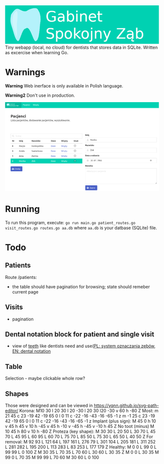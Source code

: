 ![gabinet](gabinet.png)
Tiny webapp (local, no cloud) for dentists that stores data in SQLite.
Written as excercise when learning Go.

# Warnings

**Warning**
Web inerface is only available in Polish language.

**Warning2**
Don't use in production.

![usuwanie pacjenta](usuwanie_pacjenta.png)
# Running

To run this program, execute:
`go run main.go patient_routes.go visit_routes.go routes.go aa.db`
where `aa.db` is your datbase (SQLite) file.

# Todo
## Patients
Route /patients:
- the table should have pagination for browsing; state should remeber current page 

## Visits
 - pagination

## Dental notation block for patient and single visit
 - view of [teeth](https://en.wikipedia.org/wiki/Human_tooth) like dentists need and use([PL: system oznaczania zębów](https://pl.wikipedia.org/wiki/Systemy_oznaczania_z%C4%99b%C3%B3w]), [EN: dental notation ](https://en.wikipedia.org/wiki/Dental_notation)

## Table
Selection - maybe clickable whole row?

## Shapes
Those were designed and can be viewed in https://yqnn.github.io/svg-path-editor/
Korona:
M10 30 l 20 30 l 20 -30 l 20 30 l20 -30 v 60 h -80 Z
Most:
m 21 45 c 23 -19 42 -19 65 0 l 0 11 c -22 -16 -43 -16 -65 -1 z m -1 25 c 23 -19 42 -19 65 0 l 0 11 c -22 -16 -43 -16 -65 -1 z
Implant (plus sign):
M 45 0 h 10 v 45 h 45 v 10 h -45 v 45 h -10 v -45 h -45 v -10 h 45 Z
No toot (minus)
M 10 45 h 80 v 10 h -80 Z
Proteza (key shape):
M 30 30 L 20 50 L 30 70 L 45 70 L 45 95 L 60 95 L 60 70 L 75 70 L 85 50 L 75 30 L 65 50 L 40 50 Z
For removal:
M 92 93 L 121 64 L 197 161 L 276 79 L 301 104 L 205 181 L 311 252 L 281 282 L 195 200 L 113 283 L 83 253 L 177 179 Z
Healthy:
M 0 0 L 99 0 L 99 99 L 0 100 Z M 30 35 L 70 35 L 70 60 L 30 60 L 30 35 Z M 0 0 L 30 35 M 99 0 L 70 35 M 99 99 L 70 60 M 30 60 L 0 100

